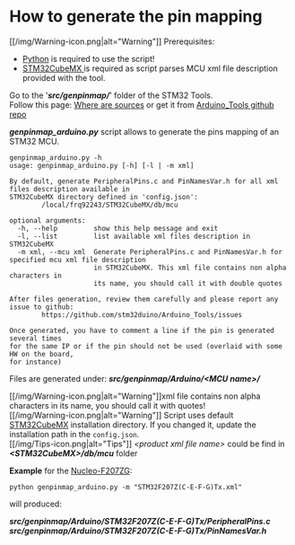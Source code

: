 # How to generate the pin mapping

[[/img/Warning-icon.png|alt="Warning"]] Prerequisites:
* [Python](https://www.python.org/) is required to use the script!
* [STM32CubeMX ](http://www.st.com/en/development-tools/stm32cubemx.html) is required as script parses MCU xml file description provided with the tool.

Go to the '_**src/genpinmap/**_' folder of the STM32 Tools.<br>
Follow this page: [Where are sources](https://github.com/stm32duino/wiki/wiki/Where-are-sources#stm32-tools-files-location)
or get it from [Arduino_Tools github repo](https://github.com/stm32duino/Arduino_Tools/tree/master/src/genpinmap)

**_genpinmap_arduino.py_** script allows to generate the pins mapping of an STM32 MCU.

```
genpinmap_arduino.py -h
usage: genpinmap_arduino.py [-h] [-l | -m xml]

By default, generate PeripheralPins.c and PinNamesVar.h for all xml files description available in
STM32CubeMX directory defined in 'config.json':
        /local/frq92243/STM32CubeMX/db/mcu

optional arguments:
  -h, --help         show this help message and exit
  -l, --list         list available xml files description in STM32CubeMX
  -m xml, --mcu xml  Generate PeripheralPins.c and PinNamesVar.h for specified mcu xml file description
                     in STM32CubeMX. This xml file contains non alpha characters in
                     its name, you should call it with double quotes

After files generation, review them carefully and please report any issue to github:
        https://github.com/stm32duino/Arduino_Tools/issues

Once generated, you have to comment a line if the pin is generated several times
for the same IP or if the pin should not be used (overlaid with some HW on the board,
for instance)
```

Files are generated under: **_src/genpinmap/Arduino/\<MCU name\>/_**

[[/img/Warning-icon.png|alt="Warning"]]xml file contains non alpha characters in its name, you should call it with quotes!<br>
[[/img/Warning-icon.png|alt="Warning"]] Script uses default  [STM32CubeMX](http://www.st.com/en/development-tools/stm32cubemx.html) installation directory. If you changed it, update the installation path in the `config.json`.<br>
[[/img/Tips-icon.png|alt="Tips"]] _\<product xml file name\>_ could be find in **_\<STM32CubeMX\>/db/mcu_** folder<br>

**Example** for the [Nucleo-F207ZG](http://www.st.com/en/evaluation-tools/nucleo-f207zg.html):

`python genpinmap_arduino.py -m "STM32F207Z(C-E-F-G)Tx.xml"`

will produced:

**_src/genpinmap/Arduino/STM32F207Z(C-E-F-G)Tx/PeripheralPins.c_**<br>
**_src/genpinmap/Arduino/STM32F207Z(C-E-F-G)Tx/PinNamesVar.h_**<br>